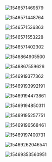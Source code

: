 

![1546571469579](assets\1546571469579.png)

![1546571448764](assets\1546571448764.png)

![1546571536363](assets\1546571536363.png)

![1546571553228](assets\1546571553228.png)

![1546571402302](assets\1546571402302.png)

![1546864905500](assets\1546864905500.png)

![1546867559626](assets\1546867559626.png)

![1546919377362](assets\1546919377362.png)

![1546919399219](assets\1546919399219.png)1

![1546919447386](assets\1546919447386.png)1

![1546919485031](assets\1546919485031.png)1

![1546919525775](assets\1546919525775.png)1

![1546919656846](assets\1546919656846.png)1

![1546919740073](assets\1546919740073.png)1

![1546926204654](assets\1546926204654.png)1

![1546935356095](assets\1546935356095.png)1





